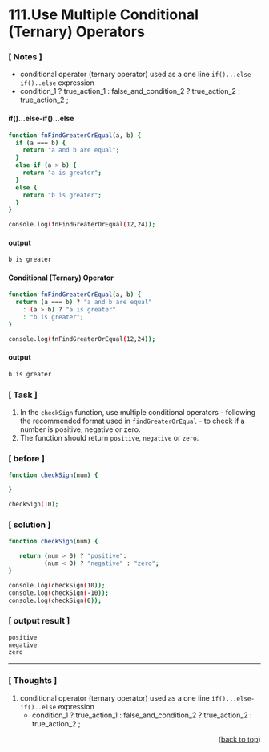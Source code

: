 <a name="topage"></a>

# 111.Use Multiple Conditional (Ternary) Operators

### [ Notes ]
  * conditional operator (ternary operator) used as a one line `if()...else-if()..else` expression
  * condition_1 ? true_action_1 : false_and_condition_2 ? true_action_2 : true_action_2 ;

#### if()...else-if()...else

```sh
function fnFindGreaterOrEqual(a, b) {
  if (a === b) {
    return "a and b are equal";
  }
  else if (a > b) {
    return "a is greater";
  }
  else {
    return "b is greater";
  }
}

console.log(fnFindGreaterOrEqual(12,24));
```

#### output
```sh
b is greater
```

#### Conditional (Ternary) Operator

```sh
function fnFindGreaterOrEqual(a, b) {
  return (a === b) ? "a and b are equal" 
    : (a > b) ? "a is greater" 
    : "b is greater";
}

console.log(fnFindGreaterOrEqual(12,24));
```

#### output
```sh
b is greater
```

### [ Task ]
  1. In the `checkSign` function, use multiple conditional operators - following the recommended format used in `findGreaterOrEqual` - to check if a number is positive, negative or zero.
  2. The function should return `positive`, `negative` or `zero`.

### [ before ]

```sh
function checkSign(num) {

}

checkSign(10);
```

### [ solution ]

```sh
function checkSign(num) {

   return (num > 0) ? "positive":
          (num < 0) ? "negative" : "zero";
}

console.log(checkSign(10));
console.log(checkSign(-10));
console.log(checkSign(0));
```

### [ output result ]

```sh
positive
negative
zero
```

-----

### [ Thoughts ]

  1. conditional operator (ternary operator) used as a one line `if()...else-if()..else` expression
     * condition_1 ? true_action_1 : false_and_condition_2 ? true_action_2 : true_action_2 ;

<p align="right">(<a href="#topage">back to top</a>)</p>
<br/>
<br/>
